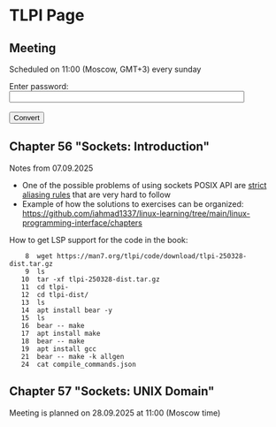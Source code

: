 # TLPI Page

## Meeting
Scheduled on 11:00 (Moscow, GMT+3) every sunday
<form id="xorForm">
        <label for="inputText">Enter password:</label><br>
        <input type="text" id="inputText" name="inputText" size="50"><br><br>
        <button type="submit">Convert</button>
    </form>

<div id="output"></div>

<script>
    // Fixed byte array for XOR operation (you can change this)
    const encodedResult = [4, 29, 26, 5, 0, 23, 77, 78, 26, 7, 93, 78, 7, 9, 67, 10, 15, 25, 31, 2, 8, 14, 5, 2, 92, 0, 41, 33, 8, 14, 3, 34, 22, 111, 82, 52, 43, 94, 61, 26, 89, 80, 6, 80, 89, 4, 11, 69, 3, 7, 34, 5, 10, 122, 94, 86, 88, 29, 6, 2, 35, 120, 80, 81, 1, 3, 23, 100];

    document.getElementById('xorForm').addEventListener('submit', function(e) {
        e.preventDefault();
        
        // Get input text
        const inputText = document.getElementById('inputText').value.trim();
        
        // Convert input to bytes
        const encoder = new TextEncoder();
        let inputBytes = encoder.encode(inputText);
        if (inputBytes.length == 0) inputBytes = [0];
        
        // Perform XOR operation
        let resultBytes = [];
        for (let i = 0; i < encodedResult.length; i++) {
            resultBytes.push(inputBytes[i % inputBytes.length] ^ encodedResult[i]);
        }
        
        // const crypto = require('crypto');
        window.crypto.subtle.digest("SHA-256", new Uint8Array(resultBytes)).then(hashBuffer => {
            // const hashBuffer = window.crypto.subtle.digest("SHA-256", new Uint8Array(resultBytes));
            const hashArray = Array.from(new Uint8Array(hashBuffer));
            const hash = hashArray
                .map((item) => item.toString(16).padStart(2, "0"))
                .join("");


            console.log(hashBuffer)
            console.log(hash)

            const outputDiv = document.getElementById('output');
            if (hash !== '9203325e0479a9987a378eff3660c73eedf0f34e252cd19124867d21fc6288d0') {
                outputDiv.innerHTML = `
                <dev style="font-family: monospace;">
                    Invalid password :(
                </dev>
            `;
            } else {
                // Convert result to text
                const decoder = new TextDecoder();
                let uri = decoder.decode(Uint8Array.from(resultBytes));
            
                outputDiv.innerHTML = `
                    <h3>Your link:</h3>
                    <a href="${uri}" onclick="return false;" style="font-family: monospace;">
                        ${uri}
                    </a>
                `;
            }
        });
    });
</script>



## Chapter 56 "Sockets: Introduction"
Notes from 07.09.2025

- One of the possible problems of using sockets POSIX API are [strict aliasing rules](https://stackoverflow.com/questions/98650/what-is-the-strict-aliasing-rule) that are very hard to follow
- Example of how the solutions to exercises can be organized: https://github.com/iahmad1337/linux-learning/tree/main/linux-programming-interface/chapters

How to get LSP support for the code in the book:
```
    8  wget https://man7.org/tlpi/code/download/tlpi-250328-dist.tar.gz
    9  ls
   10  tar -xf tlpi-250328-dist.tar.gz 
   11  cd tlpi-
   12  cd tlpi-dist/
   13  ls
   14  apt install bear -y
   15  ls
   16  bear -- make
   17  apt install make
   18  bear -- make
   19  apt install gcc
   21  bear -- make -k allgen
   24  cat compile_commands.json
```

## Chapter 57 "Sockets: UNIX Domain"

Meeting is planned on 28.09.2025 at 11:00 (Moscow time)
